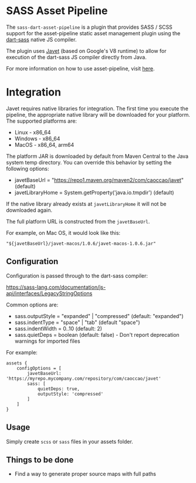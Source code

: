 SASS Asset Pipeline
==========================
The `sass-dart-asset-pipeline` is a plugin that provides SASS / SCSS support for the asset-pipeline static asset management plugin using the [dart-sass](https://sass-lang.com/dart-sass) native JS compiler.

The plugin uses [Javet](https://www.caoccao.com/Javet/) (based on Google's V8 runtime) to allow for execution of the dart-sass JS compiler directly from Java.

For more information on how to use asset-pipeline, visit [here](http://www.github.com/bertramdev/asset-pipeline).

Integration
===========
Javet requires native libraries for integration. The first time you execute the pipeline, the appropriate native library will be downloaded for your platform. The supported
platforms are:

* Linux - x86_64
* Windows - x86_64
* MacOS - x86_64, arm64

The platform JAR is downloaded by default from Maven Central to the Java system temp directory. You can
override this behavior by setting the following options:

* javetBaseUrl = "https://repo1.maven.org/maven2/com/caoccao/javet" (default)
* javetLibraryHome = System.getProperty('java.io.tmpdir') (default)

If the native library already exists at `javetLibraryHome` it will not be downloaded again.

The full platform URL is constructed from the `javetBaseUrl`. 

For example, on Mac OS, it would look like this:

`"${javetBaseUrl}/javet-macos/1.0.6/javet-macos-1.0.6.jar"`

Configuration
-------------
Configuration is passed through to the dart-sass compiler:

https://sass-lang.com/documentation/js-api/interfaces/LegacyStringOptions

Common options are:

* sass.outputStyle = "expanded" | "compressed" (default: "expanded")
* sass.indentType = "space" | "tab" (default "space")
* sass.indentWidth = 0..10 (default: 2)
* sass.quietDeps = boolean (default: false) - Don't report deprecation warnings for imported files

For example:
```
assets {
    configOptions = [
        javetBaseUrl: 'https://myrepo.mycompany.com/repository/com/caoccao/javet'
        sass: [
            quietDeps: true, 
            outputStyle: 'compressed'
        ]
    ]
}
```

Usage
-----
Simply create `scss` or `sass` files in your assets folder.

Things to be done
-----------------
* Find a way to generate proper source maps with full paths
